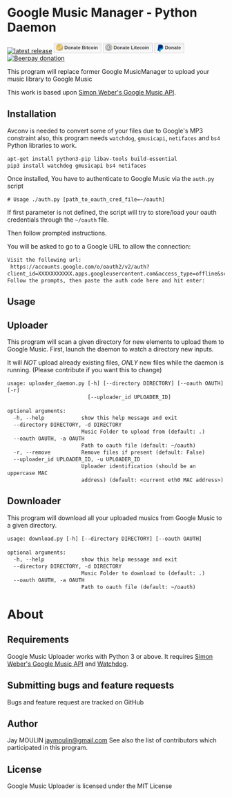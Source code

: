 Google Music Manager - Python Daemon
====================================

[![latest release](https://img.shields.io/github/release/jaymoulin/google-music-manager.svg "latest release")](http://github.com/jaymoulin/google-music-manager/releases)
[![Bitcoin donation](https://github.com/jaymoulin/jaymoulin.github.io/raw/master/btc.png "Bitcoin donation")](https://m.freewallet.org/id/374ad82e/btc)
[![Litecoin donation](https://github.com/jaymoulin/jaymoulin.github.io/raw/master/ltc.png "Litecoin donation")](https://m.freewallet.org/id/374ad82e/ltc)
[![PayPal donation](https://github.com/jaymoulin/jaymoulin.github.io/raw/master/ppl.png "PayPal donation")](https://www.paypal.me/jaymoulin)
[![Beerpay donation](https://beerpay.io/jaymoulin/google-music-manager/badge.svg "Beerpay donation")](https://beerpay.io/jaymoulin/google-music-manager)


This program will replace former Google MusicManager to upload your music library to Google Music

This work is based upon [Simon Weber's Google Music API](https://github.com/simon-weber/gmusicapi).

Installation
------------

Avconv is needed to convert some of your files due to Google's MP3 constraint
also, this program needs `watchdog`, `gmusicapi`, `netifaces` and `bs4` Python libraries to work. 

```
apt-get install python3-pip libav-tools build-essential
pip3 install watchdog gmusicapi bs4 netifaces
```

Once installed, You have to authenticate to Google Music via the `auth.py` script 

```
# Usage ./auth.py [path_to_oauth_cred_file=~/oauth]
```

If first parameter is not defined, the script will try to store/load your oauth credentials through the `~/oauth` file.

Then follow prompted instructions.

You will be asked to go to a Google URL to allow the connection:

```
Visit the following url:
 https://accounts.google.com/o/oauth2/v2/auth?client_id=XXXXXXXXXXX.apps.googleusercontent.com&access_type=offline&scope=https%3A%2F%2Fwww.googleapis.com%2Fauth%2Fmusicmanager&response_type=code&redirect_uri=urn%3Aietf%3Awg%3Aoauth%3A2.0%3Aoob
Follow the prompts, then paste the auth code here and hit enter: 
```

Usage
-----

## Uploader

This program will scan a given directory for new elements to upload them to Google Music.
First, launch the daemon to watch a directory new inputs.

It will *NOT* upload already existing files, *ONLY* new files while the daemon is running. (Please contribute if you want this to change)

```
usage: uploader_daemon.py [-h] [--directory DIRECTORY] [--oauth OAUTH] [-r]
                          [--uploader_id UPLOADER_ID]

optional arguments:
  -h, --help            show this help message and exit
  --directory DIRECTORY, -d DIRECTORY
                        Music Folder to upload from (default: .)
  --oauth OAUTH, -a OAUTH
                        Path to oauth file (default: ~/oauth)
  -r, --remove          Remove files if present (default: False)
  --uploader_id UPLOADER_ID, -u UPLOADER_ID
                        Uploader identification (should be an uppercase MAC
                        address) (default: <current eth0 MAC address>)
```

## Downloader

This program will download all your uploaded musics from Google Music to a given directory.

```
usage: download.py [-h] [--directory DIRECTORY] [--oauth OAUTH]

optional arguments:
  -h, --help            show this help message and exit
  --directory DIRECTORY, -d DIRECTORY
                        Music Folder to download to (default: .)
  --oauth OAUTH, -a OAUTH
                        Path to oauth file (default: ~/oauth)
```

About
=====

Requirements
-----------

Google Music Uploader works with Python 3 or above.
It requires [Simon Weber's Google Music API](https://github.com/simon-weber/gmusicapi) and [Watchdog](https://pypi.python.org/pypi/watchdog).

Submitting bugs and feature requests
------------------------------------

Bugs and feature request are tracked on GitHub

Author
------

Jay MOULIN jaymoulin@gmail.com See also the list of contributors which participated in this program.

License
-------

Google Music Uploader is licensed under the MIT License

